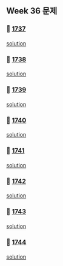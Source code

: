 ## Week 36 문제
### 👀 [1737](https://leetcode.com/problemset/all/?search=1737&page=1)
####
[solution]()
####
### 👀 [1738](https://leetcode.com/problemset/all/?search=1738&page=1)
####
[solution]()
####
### 👀 [1739](https://leetcode.com/problemset/all/?search=1739&page=1)
####
[solution]()
####
### 👀 [1740](https://leetcode.com/problemset/all/?search=1740&page=1)
####
[solution]()
####
### 👀 [1741](https://leetcode.com/problemset/all/?search=1741&page=1)
####
[solution]()
####
### 👀 [1742](https://leetcode.com/problemset/all/?search=1742&page=1)
####
[solution]()
####
### 👀 [1743](https://leetcode.com/problemset/all/?search=1743&page=1)
####
[solution]()
####
### 👀 [1744](https://leetcode.com/problemset/all/?search=1744&page=1)
####
[solution]()
####
